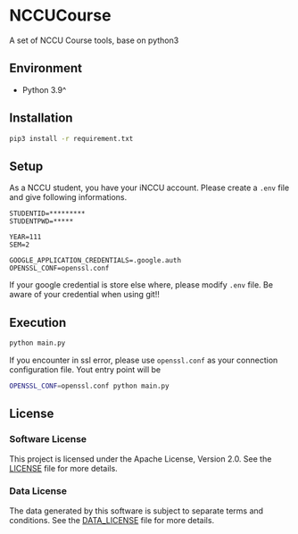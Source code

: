 # NCCUCourse
A set of NCCU Course tools, base on python3

## Environment
- Python 3.9^

## Installation
```sh
pip3 install -r requirement.txt
```

## Setup
As a NCCU student, you have your iNCCU account. Please create a `.env` file and give following informations.
```
STUDENTID=*********
STUDENTPWD=*****

YEAR=111
SEM=2

GOOGLE_APPLICATION_CREDENTIALS=.google.auth
OPENSSL_CONF=openssl.conf
```

If your google credential is store else where, please modify `.env` file.
Be aware of your credential when using git!!

## Execution
```sh
python main.py
```

If you encounter in ssl error, please use `openssl.conf` as your connection configuration file.
Yout entry point will be

```sh
OPENSSL_CONF=openssl.conf python main.py
```

## License

### Software License

This project is licensed under the Apache License, Version 2.0. See the [LICENSE](./LICENSE) file for more details.

### Data License

The data generated by this software is subject to separate terms and conditions. See the [DATA_LICENSE](./DATA_LICENSE) file for more details.
